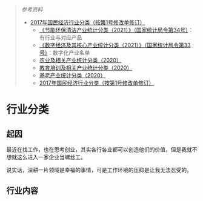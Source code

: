 > *参考资料*
>
> - [2017年国民经济行业分类（按第1号修改单修订）](http://www.stats.gov.cn/xxgk/tjbz/gjtjbz/)
>   - [《节能环保清洁产业统计分类（2021）》（国家统计局令第34号）](http://www.stats.gov.cn/xxgk/tjbz/gjtjbz/202108/t20210804_1820261.html)：有行业与对应产品
>   - [《数字经济及其核心产业统计分类（2021）》（国家统计局令第33号）](http://www.stats.gov.cn/xxgk/tjbz/gjtjbz/202106/t20210603_1818135.html)：数字化产业名单
>   - [农业及相关产业统计分类（2020）](http://www.stats.gov.cn/xxgk/tjbz/gjtjbz/202012/t20201221_1810322.html)
>   - [教育培训及相关产业统计分类（2020）](http://www.stats.gov.cn/xxgk/tjbz/gjtjbz/202012/t20201221_1810321.html)
>   - [养老产业统计分类（2020）](http://www.stats.gov.cn/xxgk/tjbz/gjtjbz/202002/t20200228_1758941.html)
>   - [2017年国民经济行业分类（按第1号修改单修订）](http://www.stats.gov.cn/xxgk/tjbz/gjtjbz/202008/P020200811606493723477.pdf)

# 行业分类

## 起因

最近在找工作，也在思考创业，其实各行各业都可以创造他们的价值，但是我就不想就这么进入一家企业当螺丝工。

说实话，深耕一片领域是幸福的事情，可是工作环境的压抑是让我无法忍受的。

## 行业内容

